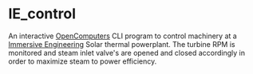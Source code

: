 # IE_control

An interactive [OpenComputers](https://github.com/MightyPirates/OpenComputers) CLI program to control machinery at a [Immersive Engineering](https://www.curseforge.com/minecraft/mc-mods/immersive-engineering) Solar thermal powerplant.
The turbine RPM is monitored and steam inlet valve's are opened and closed accordingly in order to maximize steam to power efficiency.
